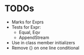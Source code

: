 # TODOs

+ Marks for Exprs
+ Tests for Expr:
    - Equal, Eqv
    - AppendStream
+ Use in class member initializers
+ Remove {} on one line conditional
